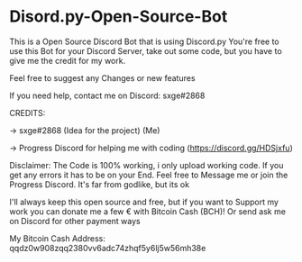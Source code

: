 # Disord.py-Open-Source-Bot
This is a Open Source Discord Bot that is using Discord.py 
You're free to use this Bot for your Discord Server, take out some code, but you have to give me the credit for my work.

Feel free to suggest any Changes or new features

If you need help, contact me on Discord: sxge#2868

CREDITS:

-> sxge#2868 (Idea for the project) (Me)

-> Progress Discord for helping me with coding (https://discord.gg/HDSjxfu)


Disclaimer: The Code is 100% working, i only upload working code. If you get any errors it has to be on your End. Feel free to Message me or join the Progress Discord.
It's far from godlike, but its ok


I'll always keep this open source and free, but if you want to Support my work you can donate me a few € with Bitcoin Cash (BCH)!
Or send ask me on Discord for other payment ways

My Bitcoin Cash Address: qqdz0w908zqq2380vv6adc74zhqf5y6lj5w56mh38e
